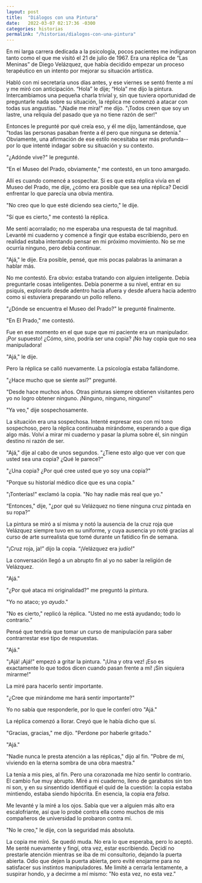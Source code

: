 ```yaml
---
layout: post
title:  "Diálogos con una Pintura"
date:   2022-03-07 02:17:36 -0300
categories: historias
permalink: "/historias/dialogos-con-una-pintura"
---
```

En mi larga carrera dedicada a la psicología, pocos pacientes me indignaron tanto como el que me visitó el 21 de julio de 1967. Era una réplica de “Las Meninas” de Diego Velázquez, que había decidido empezar un proceso terapéutico en un intento por mejorar su situación artística.

Habló con mi secretaria unos días antes, y ese viernes se sentó frente a mí y me miró con anticipación. “Hola” le dije; “Hola” me dijo la pintura. Intercambiamos una pequeña charla trivial y, sin que tuviera oportunidad de preguntarle nada sobre su situación, la réplica me comenzó a atacar con todas sus angustias. "¡Nadie me mira!" me dijo. "¡Todos creen que soy un lastre, una reliquia del pasado que ya no tiene razón de ser!"

Entonces le pregunté por qué creía eso, y él me dijo, lamentándose, que "todas las personas pasaban frente a él pero que ninguna se detenía." Obviamente, una afirmación de ese estilo necesitaba ser más profunda--por lo que intenté indagar sobre su situación y su contexto.

"¿Adónde vive?" le pregunté.

"En el Museo del Prado, obviamente," me contestó, en un tono amargado.

Allí es cuando comencé a sospechar. Si es que esta réplica vivía en el Museo del Prado, me dije, ¿cómo era posible que sea una réplica? Decidí enfrentar lo que parecía una obvia mentira.

"No creo que lo que esté diciendo sea cierto," le dije.

"Sí que es cierto," me contestó la réplica.

Me sentí acorralado; no me esperaba una respuesta de tal magnitud. Levanté mi cuaderno y comencé a fingir que estaba escribiendo, pero en realidad estaba intentando pensar en mi próximo movimiento. No se me ocurría ninguno, pero debía continuar.

"Ajá," le dije. Era posible, pensé, que mis pocas palabras la animaran a hablar más.

No me contestó. Era obvio: estaba tratando con alguien inteligente. Debía preguntarle cosas inteligentes. Debía ponerme a su nivel, entrar en su psiquis, explorarlo desde adentro hacia afuera y desde afuera hacia adentro como si estuviera preparando un pollo relleno.

"¿Dónde se encuentra el Museo del Prado?" le pregunté finalmente.

"En El Prado," me contestó.

Fue en ese momento en el que supe que mi paciente era un manipulador. ¡Por supuesto! ¿Cómo, sino, podría ser una copia? ¡No hay copia que no sea manipuladora!

"Ajá," le dije.

Pero la réplica se calló nuevamente. La psicología estaba fallándome.

"¿Hace mucho que se siente así?" pregunté.

"Desde hace muchos años. Otras pinturas siempre obtienen visitantes pero yo no logro obtener ninguno. ¡Ninguno, ninguno, ninguno!"

"Ya veo," dije sospechosamente.

La situación era una sospechosa. Intenté expresar eso con mi tono sospechoso, pero la réplica continuaba mirándome, esperando a que diga algo más. Volví a mirar mi cuaderno y pasar la pluma sobre él, sin ningún destino ni razón de ser.

"Ajá," dije al cabo de unos segundos. "¿Tiene esto algo que ver con que usted sea una copia? ¿Qué le parece?"

"¿Una copia? ¿Por qué cree usted que yo soy una copia?"

"Porque su historial médico dice que es una copia."

"¡Tonterías!" exclamó la copia. "No hay nadie más real que yo."

“Entonces," dije, "¿por qué su Velázquez no tiene ninguna cruz pintada en su ropa?”

La pintura se miró a sí misma y notó la ausencia de la cruz roja que Velázquez siempre tuvo en su uniforme, y cuya ausencia yo noté gracias al curso de arte surrealista que tomé durante un fatídico fin de semana.

"¡Cruz roja, ja!” dijo la copia. “¡Velázquez era judío!"

La conversación llegó a un abrupto fin al yo no saber la religión de Velázquez.

"Ajá."

"¿Por qué ataca mi originalidad?" me preguntó la pintura.

"Yo no ataco; yo _ayudo_."

"No es cierto," replicó la réplica. "Usted no me está ayudando; todo lo contrario.”

Pensé que tendría que tomar un curso de manipulación para saber contrarrestar ese tipo de respuestas.

"Ajá."

"¡Ajá! ¡Ajá!" empezó a gritar la pintura. "¡Una y otra vez! ¡Eso es exactamente lo que todos dicen cuando pasan frente a mí! ¡Sin siquiera mirarme!"

La miré para hacerlo sentir importante.

"¿Cree que mirándome me hará sentir importante?"

Yo no sabía que responderle, por lo que le conferí otro "Ajá."

La réplica comenzó a llorar. Creyó que le había dicho que sí.

"Gracias, gracias," me dijo. "Perdone por haberle gritado."

"Ajá."

"Nadie nunca le presta atención a las réplicas," dijo al fin. "Pobre de mí, viviendo en la eterna sombra de una obra maestra."

La tenía a mis pies, al fin. Pero una corazonada me hizo sentir lo contrario. El cambio fue muy abrupto. Miré a mi cuaderno, lleno de garabatos sin ton ni son, y en su sinsentido identifiqué el quid de la cuestión: la copia estaba mintiendo, estaba siendo hipócrita. En esencia, la copia era *falsa*.

Me levanté y la miré a los ojos. Sabía que ver a alguien más alto era escalofriante, así que lo probé contra ella como muchos de mis compañeros de universidad lo probaron contra mí.

"No le creo," le dije, con la seguridad más absoluta.

La copia me miró. Se quedó muda. No era lo que esperaba, pero lo aceptó. Me senté nuevamente y fingí, otra vez, estar escribiendo. Decidí no prestarle atención mientras se iba de mi consultorio, dejando la puerta abierta. Odio que dejen la puerta abierta, pero evité enojarme para no satisfacer sus instintos manipuladores. Me limité a cerrarla lentamente, a suspirar hondo, y a decirme a mí mismo: "No esta vez, no esta vez."

